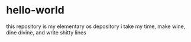 # hello-world
this repository is my elementary os depository
i take my time, make wine, dine divine, and write shitty lines
